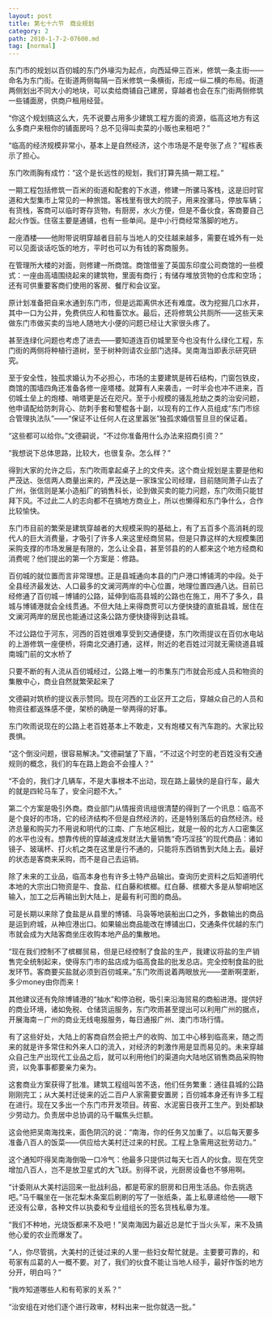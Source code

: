 ```yaml
---
layout: post
title: 第七十六节　商业规划
category: 2
path: 2010-1-7-2-07600.md
tag: [normal]
---
```


东门市的规划以百仞城的东门外壕沟为起点，向西延伸三百米，修筑一条主街――命名为东门街。在街道两侧每隔一百米修筑一条横街，形成一纵二横的布局。街道两侧划出不同大小的地块，可以卖给商铺自己建房，穿越者也会在东门街两侧修筑一些铺面房，供商户租用经营。

“你这个规划搞这么大，先不说要占用多少建筑工程方面的资源，临高这地方有这么多商户来租你的铺面房吗？总不见得叫卖菜的小贩也来租吧？”

“临高的经济规模非常小，基本上是自然经济，这个市场是不是夸张了点？”程栋表示了担心。

东门吹雨胸有成竹：“这个是长远性的规划，我们打算先搞一期工程。”

一期工程包括修筑一百米的街道和配套的下水道，修建一所骡马客栈，这是旧时官道和大型集市上常见的一种旅馆。客栈里有很大的院子，用来拴骡马，停放车辆；有货栈，客商可以临时寄存货物，有厨房，水火方便，但是不备伙食，客商要自己起火作饭。住宿主要是通铺，也有一些单间。是中小行商经常落脚的地方。

一座酒楼――他附带说明穿越者目前与当地人的交往越来越多，需要在城外有一处可以见面谈话吃饭的地方，平时也可以为有钱的客商服务。

在管理所大楼的对面，则修建一所商馆。商馆借鉴了英国东印度公司商馆的一些模式：一座由高墙围绕起来的建筑物，里面有商行；有储存堆放货物的仓库和空场；还有可供重要客商们使用的客房、餐厅和会议室。

原计划准备把自来水通到东门市，但是远距离供水还有难度。改为挖掘几口水井，其中一口为公井，免费供应人和牲畜饮水。最后，还将修筑公共厕所――这些天来做东门市做买卖的当地人随地大小便的问题已经让大家很头疼了。

甚至连绿化问题也考虑了进去――要知道连百仞城里至今也没有什么绿化工程，东门街的两侧将种植行道树，至于树种则请农业部门选择。吴南海当即表示研究研究。

至于安全性，独孤求婚认为不必担心，市场的主要建筑是砖石结构，门窗包铁皮，商馆的围墙四角还准备各修一座塔楼。就算有人来袭击，一时半会也冲不进来，百仞城土垒上的炮楼、哨塔更是近在咫尺。至于小规模的骚乱抢劫之类的治安问题，他申请配给防刺背心、防刺手套和警棍各十副，以现有的工作人员组成“东门市综合管理执法队”――“保证不让任何人在这里嚣张”独孤求婚信誓旦旦的保证着。

“这些都可以给你。”文德嗣说，“不过你准备用什么办法来招商引资？”

“我想说下总体思路，比较大，也很复杂。怎么样？”

得到大家的允许之后，东门吹雨拿起桌子上的文件夹。这个商业规划是主要是他和严茂达、张信两人商量出来的，严茂达是一家珠宝公司经理，目前随同萧子山去了广州，张信则是某小造船厂的销售科长，论到做买卖的能力问题，东门吹雨只能甘拜下风。不过此二人的志向都不在搞地方商业上，所以也懒得和东门争什么，合作比较愉快。

东门市目前的繁荣是建筑穿越者的大规模采购的基础上，有了五百多个高消耗的现代人的巨大消费量，才吸引了许多人来这里经商贸易。但是只靠这样的大规模集团采购支撑的市场发展是有限的，怎么让全县，甚至邻县的的人都来这个地方经商和消费呢？他们提出的第一个方案是：修路。

百仞城的就位置而言非常理想。正是县城通向本县的门户港口博铺湾的中段。处于全县经济最发达、人口最多的文澜河两岸的中心位置，地理位置四通八达。目前已经修通了百仞城－博铺的公路，延伸到临高县城的公路也在施工，用不了多久，县城与博铺港就会全线贯通。不但大陆上来得商贾可以方便快捷的直抵县城，居住在文澜河两岸的居民也能通过这条公路方便快捷得到达县城。

不过公路位于河东，河西的百姓很难享受到交通便捷，东门吹雨提议在百仞水电站的上游修筑一座便桥，将南北交通打通，这样，附近的老百姓过河就无需绕道县城南城门前的文水桥了

只要不断的有人流从百仞城经过，公路上唯一的市集东门市就会形成人员和物资的集散中心，商业自然就繁荣起来了

文德嗣对筑桥的提议表示赞同。现在河西的工业区开工之后，穿越众自己的人员和物资往都返殊感不便，架桥的确是一举两得的好事。

东门吹雨说现在的公路上老百姓基本上不敢走，又有炮楼又有汽车跑的。大家比较畏惧。

“这个倒没问题，很容易解决。”文德嗣皱了下眉，“不过这个时空的老百姓没有交通规则的概念，我们的车在路上跑会不会撞人？”

“不会的，我们才几辆车，不是大事根本不出动，现在路上最快的是自行车，最大的就是四轮马车了，安全问题不大。”

第二个方案是吸引外商。商业部门从情报资讯组很清楚的得到了一个讯息：临高不是个良好的市场，它的经济结构不但是自然经济的，还是特别落后的自然经济。经济总量和购买力不用说和明代的江南、广东地区相比，就是一般的北方人口密集区的水平也没有。想靠传统的穿越速成发财法大量销售“奇巧淫技”的现代商品：诸如镜子、玻璃杯、打火机之类在这里是行不通的，只能将东西销售到大陆上去。最好的状态是客商来采购，而不是自己去运销。

除了未来的工业品，临高本身也有许多土特产品输出。查询历史资料之后知道明代本地的大宗出口物资是牛、食盐、红白藤和槟榔。红白藤、槟榔大多是从黎峒地区输入，加工之后再输出到大陆上，是最有利可图的商品。

可是长期以来除了食盐是从县里的博铺、马袅等地装船出口之外，多数输出的商品是运到府城，从神应港出口。如果输出商品能改在博铺出口，交通条件优越的东门市就会成为大陆客商坐庄收购本地产品的集散地。

“现在我们控制不了槟榔贸易，但是已经控制了食盐的生产，我建议将盐的生产销售完全统制起来，使得东门市的盐店成为临高食盐的批发总店。完全控制食盐的批发环节。客商要买盐就必须到百仞城来。”东门吹雨说着两眼放光――垄断啊垄断，多少money由你而来！

其他建议还有免除博铺港的“抽水”和停泊税，吸引来沿海贸易的商船进港。提供好的商业环境，诸如免税、仓储货运服务，东门吹雨甚至提出可以利用广州的据点，开展海南－广州的商业无线电报服务，每日通报广州、澳门市场行情。

有了这些好处，大陆上的客商自然会把土产的收购、加工中心移到临高来，随之而来的就是许多常住和外来人口的流入，对经济的刺激作用是显而易见的。未来穿越众自己生产出现代工业品之后，就可以利用他们的渠道向大陆地区销售商品采购物资，以免事事都要亲力亲为。

这套商业方案获得了批准。建筑工程组叫苦不迭，他们任务繁重：通往县城的公路刚刚完工；从大美村迁徙来的近二百户人家需要安置房；百仞城本身还有许多工程在进行。现在又多出一个东门市开发项目。砖窑、水泥窑日夜开工生产。到处都缺少劳动力。负责居中总协调的马千瞩焦头烂额。

这会他把吴南海找来，面色阴沉的说：“南海，你的任务又加重了。以后每天要多准备八百人的饭菜――供应给大美村迁过来的村民。工程上急需用这批劳动力。”

这个通知吓得吴南海倒吸一口冷气：他最多只提供过每天七百人的伙食。现在凭空增加八百人，岂不是放卫星式的大飞跃。别得不说，光厨房设备也不够用啊。

“计委刚从大美村运回来一批战利品，都是苟家的厨房和日用生活品。你去挑选吧。”马千瞩坐在一张花梨木条案后刷刷的写了一张纸条，盖上私章递给他――眼下还没有公章，各种文件以执委和专业组组长的签名货栈私章为准。

“我们不种地，光烧饭都来不及吧！”吴南海因为最近总是忙于当火头军，来不及搞他心爱的农业而爆发了。

“人，你尽管挑，大美村的迁徙过来的人里一些妇女帮忙就是。主要要可靠的，和苟家有瓜葛的人一概不要。对了，我们的伙食不能让当地人经手，最好作饭的地方分开，明白吗？”

“我咋知道哪些人和有苟家的关系？”

“治安组在对他们逐个进行政审，材料出来一批你就选一批。”
